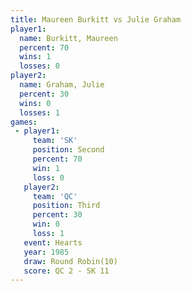 ```yaml
---
title: Maureen Burkitt vs Julie Graham
player1:                
  name: Burkitt, Maureen
  percent: 70           
  wins: 1               
  losses: 0             
player2:                
  name: Graham, Julie   
  percent: 30           
  wins: 0               
  losses: 1             
games:
 - player1:          
     team: 'SK'      
     position: Second
     percent: 70     
     win: 1          
     loss: 0         
   player2:         
     team: 'QC'     
     position: Third
     percent: 30    
     win: 0         
     loss: 1        
   event: Hearts        
   year: 1985           
   draw: Round Robin(10)
   score: QC 2 - SK 11  
---
```


